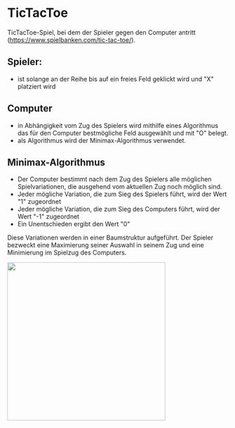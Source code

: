 # TicTacToe

TicTacToe-Spiel, bei dem der Spieler gegen den Computer antritt (https://www.spielbanken.com/tic-tac-toe/).

## Spieler:
- ist solange an der Reihe bis auf ein freies Feld geklickt wird und "X" platziert wird

## Computer
- in Abhängigkeit vom Zug des Spielers wird mithilfe eines Algorithmus das für den Computer bestmögliche Feld ausgewählt und mit "O" belegt.
- als Algorithmus wird der Minimax-Algorithmus verwendet.


## Minimax-Algorithmus
- Der Computer bestimmt nach dem Zug des Spielers alle möglichen Spielvariationen, die ausgehend vom aktuellen Zug noch möglich sind.
- Jeder mögliche Variation, die zum Sieg des Spielers führt, wird der Wert "1" zugeordnet
- Jeder mögliche Variation, die zum Sieg des Computers führt, wird der Wert "-1" zugeordnet
- Ein Unentschieden ergibt den Wert "0"

Diese Variationen werden in einer Baumstruktur aufgeführt.
Der Spieler bezweckt eine Maximierung seiner Auswahl in seinem Zug und eine Minimierung im Spielzug des Computers.

<p float='center'>
    <img src="https://user-images.githubusercontent.com/73491052/132740269-4c19a718-c04c-4cf4-92a5-14dc71765a16.png" width=360>
</p>








